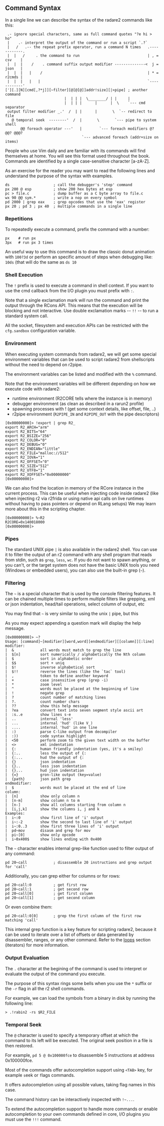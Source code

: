 ## Command Syntax

In a single line we can describe the syntax of the radare2 commands like this: 

```
 .- ignore special characters, same as full command quotes "?e hi > ho"
 |    .- interpret the output of the command or run a script `.?`
 |   /   .-- the repeat prefix operator, run a command N times   .------------.
 |  |   /     . the command to run                               | , = csv    |
 |  |  |    /    . command suffix output modifier --------------<  j = json   |
 |  |  |   |    /                                                | * = r2cmds |
 |  |  |   |   |                                                 `------------'
['][.][N][cmd[,?*j]][~filter][@[@[@]]addr!size][|>pipe] ; another command
                           |  | | |  \________/ | |     |
                           |  | | |      |      |  \    `--- cmd separator
 output filter modifier _.'  /  | |      |       \  `-- redirect to file
   @ temporal seek  --------'  /  |       \       `--- pipe to system shell
       @@ foreach operator ---'   |        `--- foreach modifiers @? @@? @@@?
                                   `--- advanced foreach (addr+size on items)
```

People who use Vim daily and are familiar with its commands will find themselves at home. You will see this format used throughout the book. Commands are identified by a single case-sensitive character [a-zA-Z].

As an exercise for the reader you may want to read the following lines and understand the purpose of the syntax with examples.

```
ds                    ; call the debugger's 'step' command
px 200 @ esp          ; show 200 hex bytes at esp
pc > file.c           ; dump buffer as a C byte array to file.c
wx 90 @@ sym.*        ; write a nop on every symbol
pd 2000 | grep eax    ; grep opcodes that use the 'eax' register
px 20 ; pd 3 ; px 40  ; multiple commands in a single line
```

### Repetitions

To repeatedly execute a command, prefix the command with a number:

```
px    # run px
3px   # run px 3 times
```

An useful way to use this command is to draw the classic donut animation with `100?3d` or perform an specific amount of steps when debugging like: `10ds` (that will do the same as `ds 10`

### Shell Execution

The `!` prefix is used to execute a command in shell context. If you want to use the cmd callback from the I/O plugin you must prefix with `:`.

Note that a single exclamation mark will run the command and print the output through the RCons API. This means that the execution will be blocking and not interactive. Use double exclamation marks -- `!!` -- to run a standard system call.

All the socket, filesystem and execution APIs can be restricted with the `cfg.sandbox` configuration variable.

### Environment

When executing system commands from radare2, we will get some special environment variables that can be used to script radare2 from shellscripts without the need to depend on r2pipe.

The environment variables can be listed and modified with the `%` command.

Note that the environment variables will be different depending on how we execute code with radare2:

* runtime environment (R2CORE tells where the instance is in memory)
* debugger environment (as clean as described in a rarun2 profile)
* spawning processes with ! (get some context details, like offset, file, ..)
* r2pipe environment (`R2PIPE_IN` and `R2PIPE_OUT` with the pipe descriptors)

```
[0x00000000]> !export | grep R2_
export R2_ARCH="arm"
export R2_BITS="64"
export R2_BSIZE="256"
export R2_COLOR="0"
export R2_DEBUG="0"
export R2_ENDIAN="little"
export R2_FILE="malloc://512"
export R2_IOVA="1"
export R2_OFFSET="0"
export R2_SIZE="512"
export R2_UTF8="1"
export R2_XOFFSET="0x00000000"
[0x00000000]>
```

We can also find the location in memory of the RCore instance in the current process. This can be useful when injecting code inside radare2 (like when injecting r2 via r2frida or using native api calls on live runtimes without having to pass pointers or depend on RLang setups) We may learn more about this in the scripting chapter.

```
[0x00000000]> %~R2
R2CORE=0x140018000
[0x00000000]>
```

### Pipes

The standard UNIX pipe `|` is also available in the radare2 shell. You can use it to filter the output of an r2 command with any shell program that reads from stdin, such as `grep`, `less`, `wc`. If you do not want to spawn anything, or you can't, or the target system does not have the basic UNIX tools you need (Windows or embedded users), you can also use the built-in grep (`~`).

### Filtering

The `~` is a special character that is used by the console filtering features. It can be chained multiple times to perform multiple filters like grepping, xml or json indentation, head/tail operations, select column of output, etc

You may find that `~` is very similar to using the unix `|` pipe, but this 

As you may expect appending a question mark will display the help message.

```console
[0x00000000]> ~?
Usage: [command]~[modifier][word,word][endmodifier][[column]][:line]
modifier:
|  &            all words must match to grep the line
|  $[n]         sort numerically / alphabetically the Nth column
|  $            sort in alphabetic order
|  $$           sort + uniq
|  $!           inverse alphabetical sort
|  $!!          reverse the lines (like the `tac` tool)
|  ,            token to define another keyword
|  +            case insensitive grep (grep -i)
|  *            zoom level
|  ^            words must be placed at the beginning of line
|  !            negate grep
|  ?            count number of matching lines
|  ?.           count number chars
|  ??           show this help message
|  ?ea          convert text into seven segment style ascii art
|  :s..e        show lines s-e
|  ..           internal 'less'
|  ...          internal 'hud' (like V_)
|  ....         internal 'hud' in one line
|  :)           parse C-like output from decompiler
|  :))          code syntax highlight
|  <50          perform zoom to the given text width on the buffer
|  <>           xml indentation
|  {:           human friendly indentation (yes, it's a smiley)
|  {:..         less the output of {:
|  {:...        hud the output of {:
|  {}           json indentation
|  {}..         less json indentation
|  {}...        hud json indentation
|  {=}          gron-like output (key=value)
|  {path}       json path grep
endmodifier:
|  $            words must be placed at the end of line
column:
|  [n]          show only column n
|  [n-m]        show column n to m
|  [n-]         show all columns starting from column n
|  [i,j,k]      show the columns i, j and k
Examples:
|  i~:0         show first line of 'i' output
|  i~:-2        show the second to last line of 'i' output
|  i~:0..3      show first three lines of 'i' output
|  pd~mov       disasm and grep for mov
|  pi~[0]       show only opcode
|  i~0x400$     show lines ending with 0x400
```

The `~` character enables internal grep-like function used to filter output of any command:

```
pd 20~call            ; disassemble 20 instructions and grep output for 'call'
```

Additionally, you can grep either for columns or for rows:

```
pd 20~call:0          ; get first row
pd 20~call:1          ; get second row
pd 20~call[0]         ; get first column
pd 20~call[1]         ; get second column
```

Or even combine them:

```
pd 20~call:0[0]       ; grep the first column of the first row matching 'call'
```

This internal grep function is a key feature for scripting radare2,
because it can be used to iterate over a list of offsets or data generated by disassembler,
ranges, or any other command. Refer to the [loops](../scripting/loops.md) section (iterators) for more information.

### Output Evaluation

The `.` character at the begining of the command is used to interpret or evaluate the output of the command you execute.

The purpose of this syntax rings some bells when you use the `*` suffix or the `-r` flag in all the r2 shell commands.

For example, we can load the symbols from a binary in disk by running the following line:

```
> .!rabin2 -rs $R2_FILE
```

### Temporal Seek

The `@` character is used to specify a temporary offset at which the command to its left will be executed.
The original seek position in a file is then restored.

For example, `pd 5 @ 0x100000fce` to disassemble 5 instructions at address 0x100000fce.

Most of the commands offer autocompletion support using `<TAB>` key, for example `s`eek or `f`lags commands.

It offers autocompletion using all possible values, taking flag names in this case.

The command history can be interactively inspected with `!~...`.

To extend the autocompletion support to handle more commands or enable autocompletion to your own commands defined in core, I/O plugins you must use the `!!!` command.
